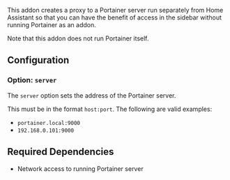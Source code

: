 This addon creates a proxy to a Portainer server run separately from Home Assistant so that you can have the benefit of access in the sidebar without running Portainer as an addon.

Note that this addon does not run Portainer itself.

## Configuration

### Option: `server`

The `server` option sets the address of the Portainer server.

This must be in the format `host:port`. The following are valid examples:

- `portainer.local:9000`
- `192.168.0.101:9000`

## Required Dependencies
- Network access to running Portainer server
